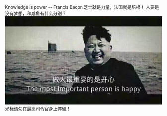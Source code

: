 Knowledge is power -- Francis Bacon 
芝士就是力量，法国就是培根！
人要是没有梦想，和咸鱼有什么分别？  
![Well well well](image/happy.jpg "要不... 我下面给你吃？")  
光标请勿在最高司令官身上停留！